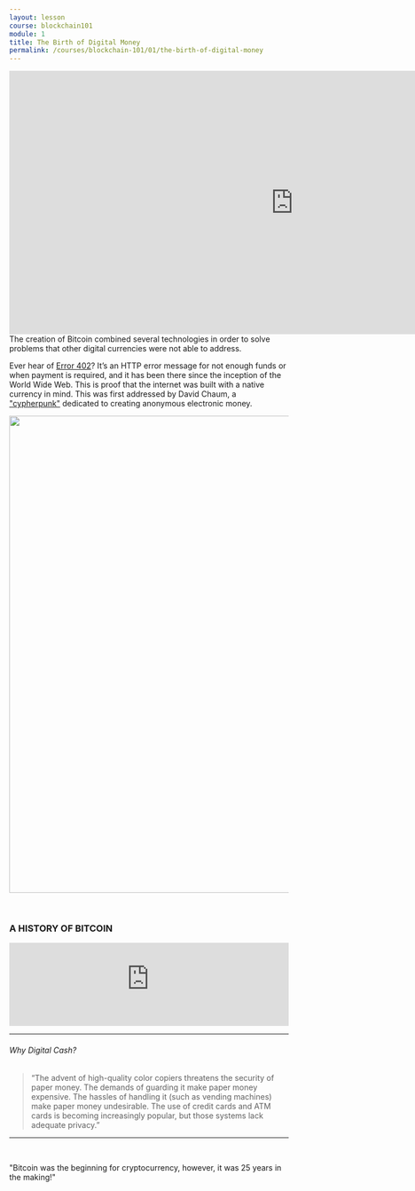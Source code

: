```yaml
---
layout: lesson
course: blockchain101
module: 1
title: The Birth of Digital Money
permalink: /courses/blockchain-101/01/the-birth-of-digital-money
---
```


<span> <div style="text-align: center;">

<iframe src="https://www.youtube.com/embed/tpRFRQOtR_Y?rel=0" width="1024" height="475" frameborder="0" allowfullscreen="allowfullscreen"></iframe>

</div>
<span class="openingParagraph">The creation of Bitcoin combined several technologies in order to solve problems that other digital currencies were not able to address.</span>

Ever hear of <a href="https://en.wikipedia.org/wiki/List_of_HTTP_status_codes#4xx_Client_errors" target="_blank" rel="noopener noreferrer">Error 402</a>? It’s an HTTP error message for not enough funds or when payment is required, and it has been there since the inception of the World Wide Web. This is proof that the internet was built with a native currency in mind. This was first addressed by David Chaum, a <a href="https://en.wikipedia.org/wiki/Cypherpunk" target="_blank" rel="noopener noreferrer">"cypherpunk"</a> dedicated to creating anonymous electronic money.

<img class="aligncenter wp-image-4160 size-full" src="https://theblockchaininstitute.org/wp-content/uploads/2019/01/error502.png" alt="" width="1600" height="860" />

&nbsp;
<h3>A HISTORY OF BITCOIN</h3>
<iframe id="historyIFrame" scrolling="no" frameBorder="0" src="https://history.theblockchaininstitute.org/" width="100%" min-height="calc(100% - 5em)"></iframe>
<hr />

<div class="tealCallout">
<h6>Why Digital Cash?</h6>
<blockquote>“The advent of high-quality color copiers threatens the security of paper money. The demands of guarding it make paper money expensive. The hassles of handling it (such as vending machines) make paper money undesirable. The use of credit cards and ATM cards is becoming increasingly popular, but those systems lack adequate privacy.”</blockquote>

<hr />

&nbsp;
<div class="bigQuote">"Bitcoin was the beginning for cryptocurrency, however, it was 25 years in the making!"</div>
&nbsp;
 </span>
